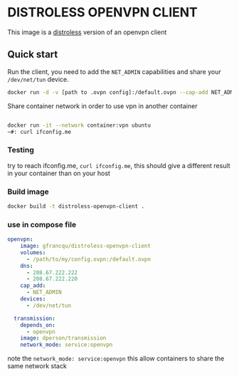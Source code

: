 # DISTROLESS OPENVPN CLIENT
This image is a [distroless](https://github.com/GoogleContainerTools/distroless) version of an openvpn client

## Quick start

Run the client, you need to add the `NET_ADMIN` capabilities and share your `/dev/net/tun` device.

```bash
docker run -d -v [path to .ovpn config]:/default.ovpn --cap-add NET_ADMIN --device /dev/net/tun --name vpn distroless-openvpn-client
```

Share container network in order to use vpn in another container

```bash

docker run -it --network container:vpn ubuntu
~#: curl ifconfig.me
```

### Testing

try to reach ifconfig.me, `curl ifconfig.me`, this should give a different result in your container than on your host

### Build image

```bash
docker build -t distroless-openvpn-client .
```

### use in compose file

```yaml
openvpn:
    image: gfrancqu/distroless-openvpn-client
    volumes:
      - /path/to/my/config.ovpn:/default.ovpn
    dns:
      - 208.67.222.222
      - 208.67.222.220
    cap_add:
      - NET_ADMIN
    devices:
      - /dev/net/tun

  transmission:
    depends_on: 
      - openvpn
    image: dperson/transmission
    network_mode: service:openvpn
```

note the `network_mode: service:openvpn` this allow containers to share the same network stack
